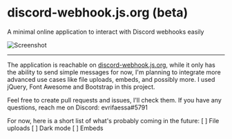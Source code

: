 # discord-webhook.js.org (beta)
A minimal online application to interact with Discord webhooks easily

![Screenshot](https://i.imgur.com/DUYDxXI.png)

<hr>

The application is reachable on [discord-webhook.js.org](https://discord-webhook.js.org), while it only has the ability to send simple messages for now, I'm planning to integrate more advanced use cases like file uploads, embeds, and possibly more. I used jQuery, Font Awesome and Bootstrap in this project.

Feel free to create pull requests and issues, I'll check them. If you have any questions, reach me on Discord: evrifaessa#5791

For now, here is a short list of what's probably coming in the future:
[ ] File uploads
[ ] Dark mode
[ ] Embeds